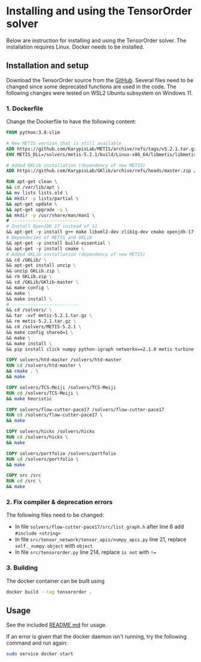 
# Installing and using the TensorOrder solver

Below are instruction for installing and using the TensorOrder solver. The installation requires Linux. Docker needs to be installed.

## Installation and setup

Download the TensorOrder source from the [GitHub](https://github.com/vardigroup/TensorOrder). Several files need to be changed since some deprecated functions are used in the code. The following changes were tested on WSL2 Ubuntu subsystem on Windows 11.

### 1. Dockerfile

Change the Dockerfile to have the following content:

```Dockerfile
FROM python:3.8-slim

# New METIS version that is still available
ADD https://github.com/KarypisLab/METIS/archive/refs/tags/v5.2.1.tar.gz /solvers/metis-5.2.1.tar.gz
ENV METIS_DLL=/solvers/metis-5.2.1/build/Linux-x86_64/libmetis/libmetis.so

# Added GKLib installation (dependency of new METIS)
ADD https://github.com/KarypisLab/GKlib/archive/refs/heads/master.zip /GKLib/GKLib.zip

RUN apt-get clean \
&& cd /var/lib/apt \
&& mv lists lists.old \
&& mkdir -p lists/partial \
&& apt-get update \
&& apt-get upgrade -y \
&& mkdir -p /usr/share/man/man1 \
# -------------------------
# Install OpenJDK 17 instead of 11
&& apt-get -y install g++ make libxml2-dev zlib1g-dev cmake openjdk-17-jdk libopenblas-dev \
# Dependecies of METIS and GKLib
&& apt-get -y install build-essential \
&& apt-get -y install cmake \
# Added GKLib installation (dependency of new METIS)
&& cd /GKLib/ \
&& apt-get install unzip \
&& unzip GKLib.zip \
&& rm GKLib.zip \
&& cd /GKLib/GKlib-master \
&& make config \
&& make \
&& make install \
# -------------------------
&& cd /solvers/ \
&& tar -xvf metis-5.2.1.tar.gz \
&& rm metis-5.2.1.tar.gz \
&& cd /solvers/METIS-5.2.1 \
&& make config shared=1 \
&& make \
&& make install \
&& pip install click numpy python-igraph networkx==2.1.0 metis turbine cython threadpoolctl jax jaxlib

COPY solvers/htd-master /solvers/htd-master
RUN cd /solvers/htd-master \
&& cmake . \
&& make

COPY solvers/TCS-Meiji /solvers/TCS-Meiji
RUN cd /solvers/TCS-Meiji \
&& make heuristic

COPY solvers/flow-cutter-pace17 /solvers/flow-cutter-pace17
RUN cd /solvers/flow-cutter-pace17 \
&& make

COPY solvers/hicks /solvers/hicks
RUN cd /solvers/hicks \
&& make

COPY solvers/portfolio /solvers/portfolio
RUN cd /solvers/portfolio \
&& make

COPY src /src
RUN cd /src \
&& make
```

### 2. Fix compiler & deprecation errors

The following files need to be changed:

- In file `solvers/flow-cutter-pace17/src/list_graph.h` after line 6 add `#include <string>`
- In file `src/tensor_network/tensor_apis/numpy_apis.py` line 21, replace `self._numpy.object` with `object`
- In file `src/tensororder.py` line 214, replace `is not` with `!=`

### 3. Building

The docker container can be built using
```sh
docker build --tag tensororder .
```

## Usage

See the included [README.md](../../solvers/TensorOrder/README.md) for usage.

If an error is given that the docker daemon isn't running, try the following command and run again:
```sh
sudo service docker start
```